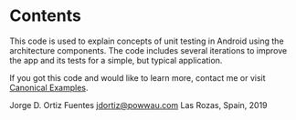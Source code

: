 # Contents

This code is used to explain concepts of unit testing in Android using
the architecture components.  The code includes several iterations to
improve the app and its tests for a simple, but typical application.

If you got this code and would like to learn more, contact me or visit
[Canonical Examples](http://canonicalexamples.com).

Jorge D. Ortiz Fuentes
jdortiz@powwau.com
Las Rozas, Spain, 2019
